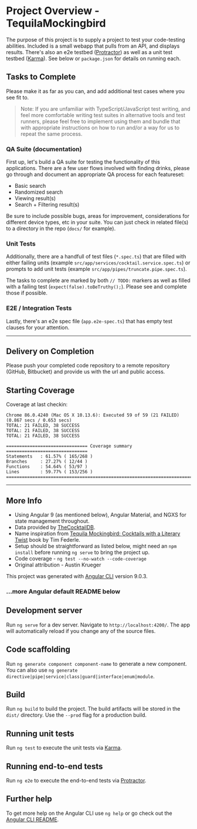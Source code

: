# Project Overview - TequilaMockingbird

The purpose of this project is to supply a project to test your code-testing abilities. Included is a small webapp that pulls from an API, and displays results. There's also an e2e testbed ([Protractor](http://www.protractortest.org/)) as well as a unit test testbed ([Karma](https://karma-runner.github.io)). See below or `package.json` for details on running each.

## Tasks to Complete
Please make it as far as you can, and add additional test cases where you see fit to. 

> Note: If you are unfamiliar with TypeScript/JavaScript test writing, and feel more comfortable writing test suites in alternative tools and test runners, please feel free to implement using them and bundle that with appropriate instructions on how to run and/or a way for us to repeat the same process. 

### QA Suite (documentation)
First up, let's build a QA suite for testing the functionality of this applications. There are a few user flows involved with finding drinks, please go through and document an appropriate QA process for each featureset:
- Basic search
- Randomized search
- Viewing result(s)
- Search + Filtering result(s)

Be sure to include possible bugs, areas for improvement, considerations for different device types, etc in your suite. You can just check in related file(s) to a directory in the repo (`docs/` for example).

### Unit Tests
Additionally, there are a handfull of test files (`*.spec.ts`) that are filled with either failing units (example `src/app/services/cocktail.service.spec.ts`) or prompts to add unit tests (example `src/app/pipes/truncate.pipe.spec.ts`). 

The tasks to complete are marked by both `// TODO:` markers as well as filled with a failing test (`expect(false).toBeTruthy();`). Please see and complete those if possible.

### E2E / Integration Tests
Lastly, there's an e2e spec file (`app.e2e-spec.ts`) that has empty test clauses for your attention. 

---

## Delivery on Completion
Please push your completed code repository to a remote repository (GitHub, Bitbucket) and provide us with the url and public access.

## Starting Coverage

Coverage at last checkin:
```
Chrome 86.0.4240 (Mac OS X 10.13.6): Executed 59 of 59 (21 FAILED) (0.867 secs / 0.653 secs)
TOTAL: 21 FAILED, 38 SUCCESS
TOTAL: 21 FAILED, 38 SUCCESS
TOTAL: 21 FAILED, 38 SUCCESS

=============================== Coverage summary ===============================
Statements   : 61.57% ( 165/268 )
Branches     : 27.27% ( 12/44 )
Functions    : 54.64% ( 53/97 )
Lines        : 59.77% ( 153/256 )
================================================================================
```

--- 

## More Info 

- Using Angular 9 (as mentioned below), Angular Material, and NGXS for state management throughout.
- Data provided by [TheCocktailDB](https://www.thecocktaildb.com/).
- Name inspiration from [Tequila Mockingbird: Cocktails with a Literary Twist](https://www.runningpress.com/titles/tim-federle/tequila-mockingbird/9780762448654/) book by Tim Federle.
- Setup should be straightforward as listed below, might need an `npm install` before running `ng serve` to bring the project up.
- Code coverage - `ng test --no-watch --code-coverage`
- Original attribution - Austin Krueger 

This project was generated with [Angular CLI](https://github.com/angular/angular-cli) version 9.0.3.

### ...more Angular default README below

## Development server

Run `ng serve` for a dev server. Navigate to `http://localhost:4200/`. The app will automatically reload if you change any of the source files.

## Code scaffolding

Run `ng generate component component-name` to generate a new component. You can also use `ng generate directive|pipe|service|class|guard|interface|enum|module`.

## Build

Run `ng build` to build the project. The build artifacts will be stored in the `dist/` directory. Use the `--prod` flag for a production build.

## Running unit tests

Run `ng test` to execute the unit tests via [Karma](https://karma-runner.github.io).

## Running end-to-end tests

Run `ng e2e` to execute the end-to-end tests via [Protractor](http://www.protractortest.org/).

## Further help

To get more help on the Angular CLI use `ng help` or go check out the [Angular CLI README](https://github.com/angular/angular-cli/blob/master/README.md).
